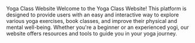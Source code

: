 Yoga Class Website
Welcome to the Yoga Class Website! This platform is designed to provide users with an easy and interactive way to explore various yoga exercises, book classes, and improve their physical and mental well-being. Whether you're a beginner or an experienced yogi, our website offers resources and tools to guide you in your yoga journey.
